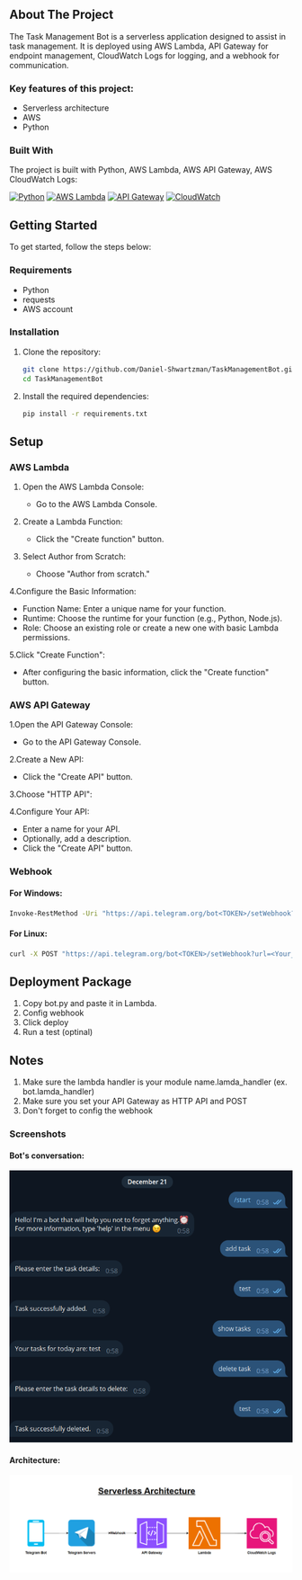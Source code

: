 <!-- ABOUT THE PROJECT -->
## About The Project

The Task Management Bot is a serverless application designed to assist in task management. It is deployed using AWS Lambda, API Gateway for endpoint management, CloudWatch Logs for logging, and a webhook for communication.


### Key features of this project:
- Serverless architecture
- AWS
- Python



### Built With
The project is built with Python, AWS Lambda, AWS API Gateway, AWS CloudWatch Logs:

[![Python][Python]][Python-url]     [![AWS Lambda][AWS Lambda]][lambda-url]     [![API Gateway][API Gateway]][api-gateway-url]     [![CloudWatch][CloudWatch]][cloudwatch-url]




<!-- Getting Started Section -->
## Getting Started
To get started, follow the steps below:


<!-- Requirements Section -->
### Requirements

- Python 
- requests
- AWS account

  
<!-- Installation Section -->
### Installation

1. Clone the repository:

   ```bash
   git clone https://github.com/Daniel-Shwartzman/TaskManagementBot.git
   cd TaskManagementBot
    ```

2. Install the required dependencies:

   ```bash
   pip install -r requirements.txt
    ```



## Setup

### AWS Lambda

1. Open the AWS Lambda Console:
   - Go to the AWS Lambda Console.
     
2. Create a Lambda Function:
   - Click the "Create function" button.
     
3. Select Author from Scratch:
   - Choose "Author from scratch."
     
4.Configure the Basic Information:
  - Function Name: Enter a unique name for your function.
  - Runtime: Choose the runtime for your function (e.g., Python, Node.js).
  - Role: Choose an existing role or create a new one with basic Lambda permissions.

5.Click "Create Function":
  - After configuring the basic information, click the "Create function" button.

### AWS API Gateway

1.Open the API Gateway Console:
  - Go to the API Gateway Console.
    
2.Create a New API:
  - Click the "Create API" button.
    
3.Choose "HTTP API":

4.Configure Your API:
  - Enter a name for your API.
  - Optionally, add a description.
  - Click the "Create API" button.



### Webhook

#### For Windows:
```bat
Invoke-RestMethod -Uri "https://api.telegram.org/bot<TOKEN>/setWebhook?url=<Your_API_Invoke_URL>" -Method Post
```

#### For Linux:
```bash
curl -X POST "https://api.telegram.org/bot<TOKEN>/setWebhook?url=<Your_API_Invoke_URL>"
```


## Deployment Package
1. Copy bot.py and paste it in Lambda.
2. Config webhook
3. Click deploy
4. Run a test (optinal)



## Notes
1. Make sure the lambda handler is your module name.lamda_handler (ex. bot.lamda_handler)
2. Make sure you set your API Gateway as HTTP API and POST
3. Don't forget to config the webhook




### Screenshots
#### Bot's conversation:
![Screenshot](images/conversation.PNG)

#### Architecture:
![Screenshot](images/Serverless.PNG)


<!-- MARKDOWN LINKS & IMAGES -->
[Python]: https://img.shields.io/badge/Python-FDEE00?style=for-the-badge&labelColor=black&logo=python&logoColor=FDEE00
[Python-url]: https://www.python.org
[AWS Lambda]: https://img.shields.io/badge/AWS_Lambda-FF4F00?style=for-the-badge&labelColor=black&logo=amazon-aws&logoColor=FF4F00
[lambda-url]: https://aws.amazon.com/lambda/?nc2=type_a
[API Gateway]: https://img.shields.io/badge/API_Gateway-DE3163?style=for-the-badge&labelColor=black&logo=amazon-aws&logoColor=DE3163
[api-gateway-url]: https://aws.amazon.com/api-gateway/?nc2=type_a
[CloudWatch]: https://img.shields.io/badge/CloudWatch-D0417E?style=for-the-badge&labelColor=black&logo=amazon-aws&logoColor=D0417E
[cloudwatch-url]: https://aws.amazon.com/cloudwatch/?nc2=type_a




